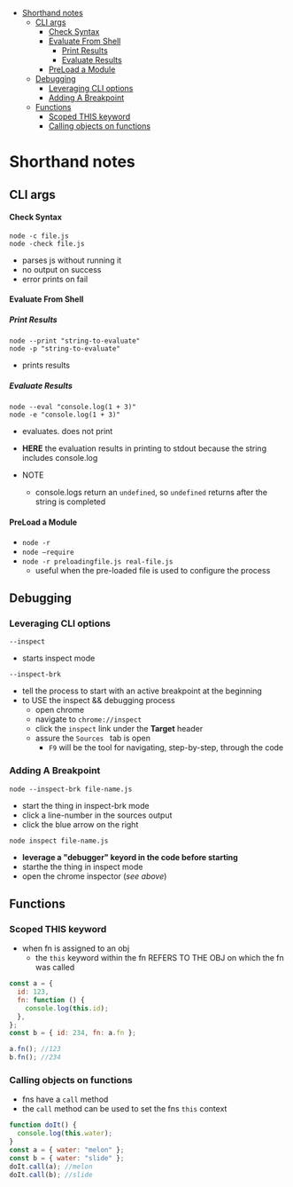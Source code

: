 - [Shorthand notes](#shorthand-notes)
  - [CLI args](#cli-args)
      - [Check Syntax](#check-syntax)
      - [Evaluate From Shell](#evaluate-from-shell)
        - [Print Results](#print-results)
        - [Evaluate Results](#evaluate-results)
      - [PreLoad a Module](#preload-a-module)
  - [Debugging](#debugging)
    - [Leveraging CLI options](#leveraging-cli-options)
    - [Adding A Breakpoint](#adding-a-breakpoint)
  - [Functions](#functions)
    - [Scoped THIS keyword](#scoped-this-keyword)
    - [Calling objects on functions](#calling-objects-on-functions)

# Shorthand notes

## CLI args

#### Check Syntax

`node -c file.js`  
`node -check file.js`

- parses js without running it
- no output on success
- error prints on fail

#### Evaluate From Shell

##### Print Results

`node --print "string-to-evaluate"`  
`node -p "string-to-evaluate"`

- prints results

##### Evaluate Results

`node --eval "console.log(1 + 3)"`  
`node -e "console.log(1 + 3)"`

- evaluates. does not print
- **HERE** the evaluation results in printing to stdout because the string includes console.log

- NOTE
  - console.logs return an `undefined`, so `undefined` returns after the string is completed

#### PreLoad a Module

- `node -r`
- `node —require`
- `node -r preloadingfile.js real-file.js`
  - useful when the pre-loaded file is used to configure the process

## Debugging

### Leveraging CLI options

`--inspect`

- starts inspect mode

`--inspect-brk`

- tell the process to start with an active breakpoint at the beginning
- to USE the inspect && debugging process
  - open chrome
  - navigate to `chrome://inspect`
  - click the `inspect` link under the **Target** header
  - assure the `Sources ` tab is open
    - `F9` will be the tool for navigating, step-by-step, through the code

### Adding A Breakpoint

`node --inspect-brk file-name.js`

- start the thing in inspect-brk mode
- click a line-number in the sources output
- click the blue arrow on the right

`node inspect file-name.js`

- **leverage a "debugger" keyord in the code before starting**
- starthe the thing in inspect mode
- open the chrome inspector (_see above_)

## Functions

### Scoped THIS keyword

- when fn is assigned to an obj
  - the `this` keyword within the fn REFERS TO THE OBJ on which the fn was called

```js
const a = {
  id: 123,
  fn: function () {
    console.log(this.id);
  },
};
const b = { id: 234, fn: a.fn };

a.fn(); //123
b.fn(); //234
```

### Calling objects on functions

- fns have a `call` method
- the `call` method can be used to set the fns `this` context

```js
function doIt() {
  console.log(this.water);
}
const a = { water: "melon" };
const b = { water: "slide" };
doIt.call(a); //melon
doIt.call(b); //slide
```

